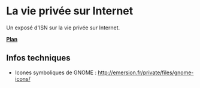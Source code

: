 La vie privée sur Internet
===

Un exposé d'ISN sur la vie privée sur Internet.

[**Plan**](docs/plan.md)

Infos techniques
---

* Icones symboliques de GNOME : http://emersion.fr/private/files/gnome-icons/